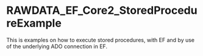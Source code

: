 # RAWDATA_EF_Core2_StoredProcedureExample

This is examples on how to execute stored procedures, with EF and by use of the underlying ADO connection in EF.
